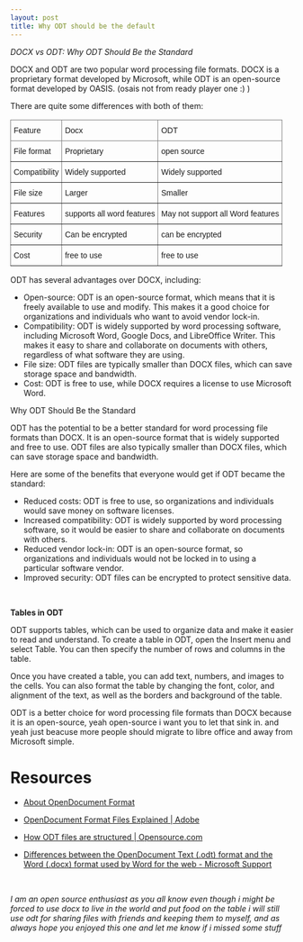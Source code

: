 ```yaml
---
layout: post
title: Why ODT should be the default
---
```


*DOCX vs ODT: Why ODT Should Be the Standard*


DOCX and ODT are two popular word processing file formats. DOCX is a proprietary format developed by Microsoft, while ODT is an open-source format developed by OASIS. (osais not from ready player one :) )

There are quite some differences with both of them:

<style type="text/css">
.tg  {border-collapse:collapse;border-spacing:0;}
.tg td{border-color:black;border-style:solid;border-width:1px;font-family:Arial, sans-serif;font-size:14px;
  overflow:hidden;padding:10px 5px;word-break:normal;}
.tg th{border-color:black;border-style:solid;border-width:1px;font-family:Arial, sans-serif;font-size:14px;
  font-weight:normal;overflow:hidden;padding:10px 5px;word-break:normal;}
.tg .tg-0pky{border-color:inherit;text-align:left;vertical-align:top}
</style>
<table class="tg">
<thead>
  <tr>
    <th class="tg-0pky">Feature</th>
    <th class="tg-0pky">Docx</th>
    <th class="tg-0pky">ODT</th>
  </tr>
</thead>
<tbody>
  <tr>
    <td class="tg-0pky">File format</td>
    <td class="tg-0pky">Proprietary</td>
    <td class="tg-0pky">open source </td>
  </tr>
  <tr>
    <td class="tg-0pky">Compatibility</td>
    <td class="tg-0pky">Widely supported</td>
    <td class="tg-0pky">Widely supported</td>
  </tr>
  <tr>
    <td class="tg-0pky">File size</td>
    <td class="tg-0pky">Larger</td>
    <td class="tg-0pky">Smaller</td>
  </tr>
  <tr>
    <td class="tg-0pky">Features</td>
    <td class="tg-0pky">supports all word features</td>
    <td class="tg-0pky">May not support all Word features</td>
  </tr>
  <tr>
    <td class="tg-0pky">Security</td>
    <td class="tg-0pky">Can be encrypted</td>
    <td class="tg-0pky">can be encrypted</td>
  </tr>
  <tr>
    <td class="tg-0pky">Cost</td>
    <td class="tg-0pky">free to use</td>
    <td class="tg-0pky">free to use</td>
  </tr>
</tbody>
</table>


ODT has several advantages over DOCX, including:

- Open-source: ODT is an open-source format, which means that it is freely available to use and modify. This makes it a good choice for organizations and individuals who want to avoid vendor lock-in.
- Compatibility: ODT is widely supported by word processing software, including Microsoft Word, Google Docs, and LibreOffice Writer. This makes it easy to share and collaborate on documents with others, regardless of what software they are using.
- File size: ODT files are typically smaller than DOCX files, which can save storage space and bandwidth.
- Cost: ODT is free to use, while DOCX requires a license to use Microsoft Word.

Why ODT Should Be the Standard

ODT has the potential to be a better standard for word processing file formats than DOCX. It is an open-source format that is widely supported and free to use. ODT files are also typically smaller than DOCX files, which can save storage space and bandwidth.

Here are some of the benefits that everyone would get if ODT became the standard:

- Reduced costs: ODT is free to use, so organizations and individuals would save money on software licenses.
- Increased compatibility: ODT is widely supported by word processing software, so it would be easier to share and collaborate on documents with others.
- Reduced vendor lock-in: ODT is an open-source format, so organizations and individuals would not be locked in to using a particular software vendor.
- Improved security: ODT files can be encrypted to protect sensitive data.

<br>

**Tables in ODT**

ODT supports tables, which can be used to organize data and make it easier to read and understand. To create a table in ODT, open the Insert menu and select Table. You can then specify the number of rows and columns in the table.

Once you have created a table, you can add text, numbers, and images to the cells. You can also format the table by changing the font, color, and alignment of the text, as well as the borders and background of the table.

ODT is a better choice for word processing file formats than DOCX because it is an open-source, yeah open-source i want you to let that sink in. 
and yeah just beacuse more people should migrate to libre office and away from Microsoft simple. 

# Resources 
- [About OpenDocument Format](https://opendocumentformat.org/aboutODF/)
- [OpenDocument Format Files Explained | Adobe](https://www.adobe.com/uk/acrobat/resources/document-files/open-doc.html)
- [How ODT files are structured | Opensource.com](https://opensource.com/article/22/8/odt-files)

- [Differences between the OpenDocument Text (.odt) format and the Word (.docx) format used by Word for the web - Microsoft Support](https://support.microsoft.com/en-au/office/differences-between-the-opendocument-text-odt-format-and-the-word-docx-format-used-by-word-for-the-web-1183ee75-0aae-47c2-b2ba-0c839135011f)


<br>

*I am an open source enthusiast as you all know even though i might be forced to use docx to live in the world and put food on the table i will still use odt for sharing files with friends and keeping them to myself, and as always hope you enjoyed this one and let me know if i missed some stuff*
